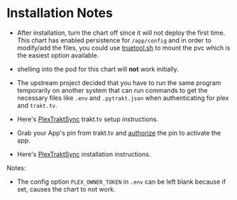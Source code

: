 # Installation Notes

- After installation, turn the chart off since it will not deploy the first time. This chart has enabled persistence for `/app/config` and in order to modify/add the files, you could use [truetool.sh](https://github.com/truecharts/truetool) to mount the pvc which is the easiest option available.

- shelling into the pod for this chart will **not** work initially.

- The upstream project decided that you have to run the same program temporarily on another system that can run commands to get the necessary files like `.env` and `.pytrakt.json` when authenticating for plex and `trakt.tv`.

- Here's [PlexTraktSync](https://github.com/Taxel/PlexTraktSync#setup) trakt.tv setup instructions.

- Grab your App's pin from trakt.tv and [authorize](https://trakt.tv/activate/authorize) the pin to activate the app.

- Here's [PlexTraktSync](https://github.com/Taxel/PlexTraktSync#installation) installation instructions.

Notes:

- The config option `PLEX_OWNER_TOKEN` in `.env` can be left blank because if set, causes the chart to not work.
